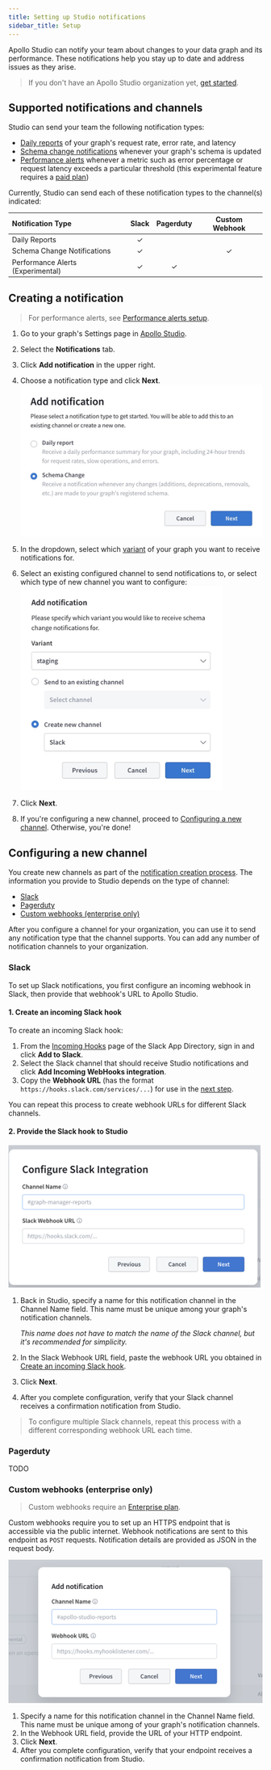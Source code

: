 ```yaml
---
title: Setting up Studio notifications
sidebar_title: Setup
---
```


Apollo Studio can notify your team about changes to your data graph and its performance. These notifications help you stay up to date and address issues as they arise.

> If you don't have an Apollo Studio organization yet, [get started](getting-started/).

## Supported notifications and channels

Studio can send your team the following notification types:

- [Daily reports](./daily-reports) of your graph's request rate, error rate, and latency
- [Schema change notifications](./schema-change-integration) whenever your graph's schema is updated
- [Performance alerts](./performance-alerts) whenever a metric such as error percentage or request latency exceeds a particular threshold (this experimental feature requires a [paid plan](https://www.apollographql.com/pricing/))

Currently, Studio can send each of these notification types to the channel(s) indicated:

| Notification Type                  | Slack | Pagerduty |    Custom Webhook    |
| :-------------------------------- | :---: | :-------: | :------------------: |
| Daily Reports                     |   ✓   |           |                      |
| Schema Change Notifications        |   ✓   |           |           ✓          |
| Performance Alerts (Experimental) |   ✓   |     ✓     |                      |

## Creating a notification

> For performance alerts, see [Performance alerts setup](./performance-alerts/#setup).

1. Go to your graph's Settings page in [Apollo Studio](https://studio.apollographql.com/).
2. Select the **Notifications** tab.
3. Click **Add notification** in the upper right.
4. Choose a notification type and click **Next**.
    <img src="./img/add-notification.jpg" class="screenshot" width="500" alt="Notification creation modal">
5. In the dropdown, select which [variant](./org/graphs/#managing-variants) of your graph you want to receive notifications for.
6. Select an existing configured channel to send notifications to, or select which type of new channel you want to configure:
    <img src="./img/create-new-channel.jpg" class="screenshot" width="400" alt="Notification creation modal">

7. Click **Next**.
8. If you're configuring a new channel, proceed to [Configuring a new channel](#configuring-a-new-channel). Otherwise, you're done!

## Configuring a new channel

You create new channels as part of the [notification creation process](#creating-a-notification). The information you provide to Studio depends on the type of channel:

* [Slack](#slack)
* [Pagerduty](#pagerduty)
* [Custom webhooks (enterprise only)](#custom-webhooks-enterprise-only)

After you configure a channel for your organization, you can use it to send any notification type that the channel supports. You can add any number of notification channels to your organization.

### Slack

To set up Slack notifications, you first configure an incoming webhook in Slack, then provide that webhook's URL to Apollo Studio.

#### 1. Create an incoming Slack hook

To create an incoming Slack hook:

1. From the [Incoming Hooks](https://slack.com/apps/A0F7XDUAZ-incoming-webhooks) page of the Slack App Directory, sign in and click **Add to Slack**.
2. Select the Slack channel that should receive Studio notifications and click **Add Incoming WebHooks integration**.
3. Copy the **Webhook URL** (has the format `https://hooks.slack.com/services/...`) for use in the [next step](#2-provide-the-slack-hook-to-studio).

You can repeat this process to create webhook URLs for different Slack channels.

#### 2. Provide the Slack hook to Studio

<img src="./img/integrations/slack_creation.png" width="500" class="screenshot" alt="Slack Creation Modal">

1. Back in Studio, specify a name for this notification channel in the Channel Name field. This name must be unique among your graph's notification channels.

    _This name does not have to match the name of the Slack channel, but it's recommended for simplicity._

2. In the Slack Webhook URL field, paste the webhook URL you obtained in [Create an incoming Slack hook](#1-create-an-incoming-slack-hook).
3. Click **Next**.
4. After you complete configuration, verify that your Slack channel receives a confirmation notification from Studio.

>To configure multiple Slack channels, repeat this process with a different corresponding webhook URL each time.

### Pagerduty

TODO

### Custom webhooks (enterprise only)

> Custom webhooks require an [Enterprise plan](https://www.apollographql.com/pricing/).

Custom webhooks require you to set up an HTTPS endpoint that is accessible via the public internet. Webhook notifications are sent to this endpoint as `POST` requests. Notification details are provided as JSON in the request body.

<img src="./img/integrations/webhook_creation.png" class="screenshot" alt="Webhook creation modal">

1. Specify a name for this notification channel in the Channel Name field. This name must be unique among of your graph's notification channels.
2. In the Webhook URL field, provide the URL of your HTTP endpoint.
3. Click **Next**.
4. After you complete configuration, verify that your endpoint receives a confirmation notification from Studio.
